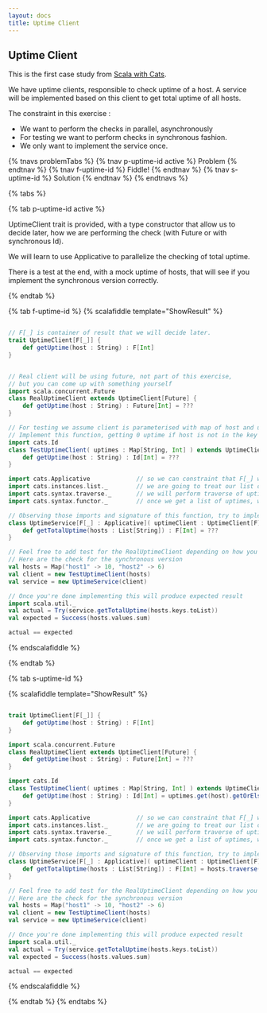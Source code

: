 ```yaml
---
layout: docs 
title: Uptime Client 
--- 
```


<h2>Uptime Client</h2>

This is the first case study from [Scala with Cats](https://underscore.io/books/scala-with-cats/ "Available for free to download!"). 

We have uptime clients, responsible to check uptime of a host.
A service will be implemented based on this client to get total uptime of all hosts.

The constraint in this exercise :
* We want to perform the checks in parallel, asynchronously 
* For testing we want to perform checks in synchronous fashion.
* We only want to implement the service once.

{% tnavs problemTabs %}
    {% tnav p-uptime-id active %} Problem  {% endtnav %}
    {% tnav f-uptime-id %} Fiddle!         {% endtnav %}
    {% tnav s-uptime-id %} Solution        {% endtnav %}
{% endtnavs %}

{% tabs %} 

{% tab p-uptime-id active %} 
<br>

UptimeClient trait is provided, with a type constructor that allow us to decide later,
how we are performing the check (with Future or with synchronous Id). 

We will learn to use Applicative to parallelize the checking of total uptime.

There is a test at the end, with a mock uptime of hosts, that will see if you implement 
the synchronous version correctly.

{% endtab %}

{% tab f-uptime-id %} 
{% scalafiddle template="ShowResult" %}
```scala

// F[_] is container of result that we will decide later.
trait UptimeClient[F[_]] {
    def getUptime(host : String) : F[Int]
}


// Real client will be using future, not part of this exercise, 
// but you can come up with something yourself
import scala.concurrent.Future
class RealUptimeClient extends UptimeClient[Future] {
    def getUptime(host : String) : Future[Int] = ???
}

// For testing we assume client is parameterised with map of host and uptimes 
// Implement this function, getting 0 uptime if host is not in the key
import cats.Id
class TestUptimeClient( uptimes : Map[String, Int] ) extends UptimeClient[Id] {
    def getUptime(host : String) : Id[Int] = ??? 
}

import cats.Applicative             // so we can constraint that F[_] will be Applicative
import cats.instances.list._        // we are going to treat our list of host names as Applicative, we need instances
import cats.syntax.traverse._       // we will perform traverse of uptime clients 
import cats.syntax.functor._        // once we get a list of uptimes, we want to get total and treat this as Functor

// Observing those imports and signature of this function, try to implement it. 
class UptimeService[F[_] : Applicative]( uptimeClient : UptimeClient[F]){
    def getTotalUptime(hosts : List[String]) : F[Int] = ???
}

// Feel free to add test for the RealUptimeClient depending on how you implement it
// Here are the check for the synchronous version
val hosts = Map("host1" -> 10, "host2" -> 6)
val client = new TestUptimeClient(hosts)
val service = new UptimeService(client)

// Once you're done implementing this will produce expected result
import scala.util._
val actual = Try(service.getTotalUptime(hosts.keys.toList))
val expected = Success(hosts.values.sum)

actual == expected

```
{% endscalafiddle %}


{% endtab %}

{% tab s-uptime-id %} 

{% scalafiddle template="ShowResult" %}
```scala 

trait UptimeClient[F[_]] {
    def getUptime(host : String) : F[Int]
}

import scala.concurrent.Future
class RealUptimeClient extends UptimeClient[Future] {
    def getUptime(host : String) : Future[Int] = ???
}

import cats.Id
class TestUptimeClient( uptimes : Map[String, Int] ) extends UptimeClient[Id] {
    def getUptime(host : String) : Id[Int] = uptimes.get(host).getOrElse(0) 
}

import cats.Applicative             // so we can constraint that F[_] will be Applicative
import cats.instances.list._        // we are going to treat our list of host names as Applicative, we need instances
import cats.syntax.traverse._       // we will perform traverse of uptime clients 
import cats.syntax.functor._        // once we get a list of uptimes, we want to get total and treat this as Functor

// Observing those imports and signature of this function, try to implement it. 
class UptimeService[F[_] : Applicative]( uptimeClient : UptimeClient[F]){
    def getTotalUptime(hosts : List[String]) : F[Int] = hosts.traverse(uptimeClient.getUptime).map(_.sum)
}

// Feel free to add test for the RealUptimeClient depending on how you implement it
// Here are the check for the synchronous version
val hosts = Map("host1" -> 10, "host2" -> 6)
val client = new TestUptimeClient(hosts)
val service = new UptimeService(client)

// Once you're done implementing this will produce expected result
import scala.util._
val actual = Try(service.getTotalUptime(hosts.keys.toList))
val expected = Success(hosts.values.sum)

actual == expected

```
{% endscalafiddle %}

{% endtab %}
{% endtabs %}

